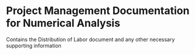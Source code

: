 # Project Management Documentation for Numerical Analysis
Contains the Distribution of Labor document and any other necessary supporting information
